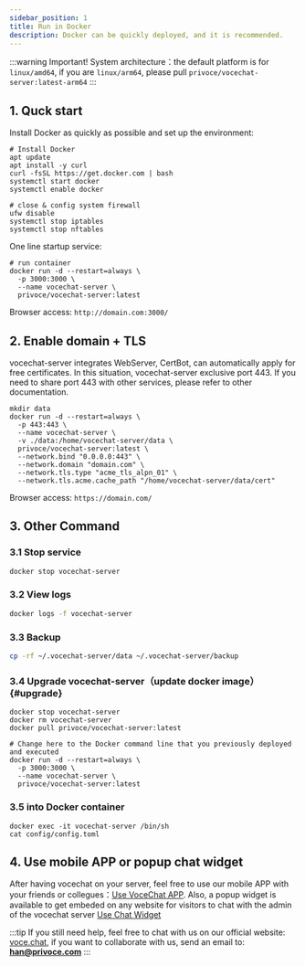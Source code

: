 ```yaml
---
sidebar_position: 1
title: Run in Docker
description: Docker can be quickly deployed, and it is recommended.
---
```


:::warning Important!
System architecture：the default platform is for `linux/amd64`, if you are `linux/arm64`, please pull `privoce/vocechat-server:latest-arm64`
:::

## 1. Quck start
Install Docker as quickly as possible and set up the environment:
```shell
# Install Docker
apt update
apt install -y curl
curl -fsSL https://get.docker.com | bash
systemctl start docker
systemctl enable docker

# close & config system firewall
ufw disable
systemctl stop iptables
systemctl stop nftables
```
One line startup service:
```shell
# run container
docker run -d --restart=always \
  -p 3000:3000 \
  --name vocechat-server \
  privoce/vocechat-server:latest
```
Browser access: `http://domain.com:3000/`

## 2. Enable domain + TLS
vocechat-server integrates WebServer, CertBot, can automatically apply for free certificates.
In this situation, vocechat-server exclusive port 443.
If you need to share port 443 with other services, please refer to other documentation.
```shell
mkdir data
docker run -d --restart=always \
  -p 443:443 \
  --name vocechat-server \
  -v ./data:/home/vocechat-server/data \
  privoce/vocechat-server:latest \
  --network.bind "0.0.0.0:443" \
  --network.domain "domain.com" \
  --network.tls.type "acme_tls_alpn_01" \
  --network.tls.acme.cache_path "/home/vocechat-server/data/cert"
```
Browser access: `https://domain.com/`

## 3. Other Command

### 3.1 Stop service

```bash
docker stop vocechat-server
```

### 3.2 View logs

```bash
docker logs -f vocechat-server
```

### 3.3 Backup

```bash
cp -rf ~/.vocechat-server/data ~/.vocechat-server/backup
```

### 3.4 Upgrade vocechat-server（update docker image）{#upgrade}

```shell
docker stop vocechat-server
docker rm vocechat-server
docker pull privoce/vocechat-server:latest

# Change here to the Docker command line that you previously deployed and executed
docker run -d --restart=always \
  -p 3000:3000 \
  --name vocechat-server \
  privoce/vocechat-server:latest
```

### 3.5 into Docker container

```shell
docker exec -it vocechat-server /bin/sh
cat config/config.toml
```

## 4. Use mobile APP or popup chat widget

After having vocechat on your server, feel free to use our mobile APP with your friends or collegues：[Use VoceChat APP](/mobile-app). Also, a popup widget is available to get embeded on any website for visitors to chat with the admin of the vocechat server [Use Chat Widget](/widget)

:::tip
If you still need help, feel free to chat with us on our official website: [voce.chat](https://voce.chat), if you want to collaborate with us, send an email to: **han@privoce.com**
:::
